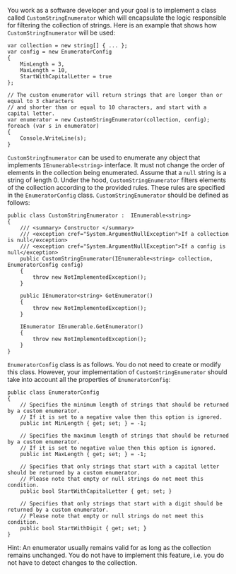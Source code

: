 You work as a software developer and your goal is to implement a class called `CustomStringEnumerator` which will
encapsulate the logic responsible for filtering the collection of strings. Here is an example that shows how `CustomStringEnumerator` will be used:

```
var collection = new string[] { ... };
var config = new EnumeratorConfig
{
    MinLength = 3,
    MaxLength = 10,
    StartWithCapitalLetter = true
};

// The custom enumerator will return strings that are longer than or equal to 3 characters
// and shorter than or equal to 10 characters, and start with a capital letter.
var enumerator = new CustomStringEnumerator(collection, config);
foreach (var s in enumerator)
{
    Console.WriteLine(s);
}
```

`CustomStringEnumerator` can be used to enumerate any object that implements `IEnumerable<string>` interface. It must not
change the order of elements in the collection being enumerated. Assume that a `null` string is a
string of length 0. Under the hood, `CustomStringEnumerator` filters elements
of the collection according to the provided rules. These rules are specified in the `EnumeratorConfig` class.
`CustomStringEnumerator` should be defined as follows:

```
public class CustomStringEnumerator :  IEnumerable<string>
{
    /// <summary> Constructor </summary>
    /// <exception cref="System.ArgumentNullException">If a collection is null</exception>
    /// <exception cref="System.ArgumentNullException">If a config is null</exception>
    public CustomStringEnumerator(IEnumerable<string> collection, EnumeratorConfig config)
    {
        throw new NotImplementedException();
    }

    public IEnumerator<string> GetEnumerator()
    {
        throw new NotImplementedException();
    }

    IEnumerator IEnumerable.GetEnumerator()
    {
        throw new NotImplementedException();
    }
}
```

`EnumeratorConfig` class is as follows. You do not need to create or modify this class.
However, your implementation of `CustomStringEnumerator` should take into account all the properties of `EnumeratorConfig`:

```
public class EnumeratorConfig
{
    // Specifies the minimum length of strings that should be returned by a custom enumerator.
    // If it is set to a negative value then this option is ignored.
    public int MinLength { get; set; } = -1;

    // Specifies the maximum length of strings that should be returned by a custom enumerator.
    // If it is set to negative value then this option is ignored.
    public int MaxLength { get; set; } = -1;

    // Specifies that only strings that start with a capital letter should be returned by a custom enumerator.
    // Please note that empty or null strings do not meet this condition.
    public bool StartWithCapitalLetter { get; set; }

    // Specifies that only strings that start with a digit should be returned by a custom enumerator.
    // Please note that empty or null strings do not meet this condition.
    public bool StartWithDigit { get; set; }
}
```

Hint: An enumerator usually remains valid for as long as the collection remains unchanged. You do not have to implement this feature, i.e. you
do not have to detect changes to the collection.
